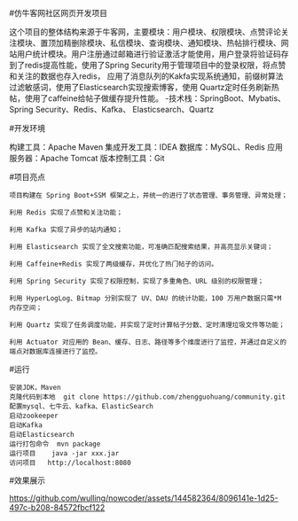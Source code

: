 #仿牛客网社区网页开发项目

  这个项目的整体结构来源于牛客网，主要模块：用户模块、权限模块、点赞评论关注模块、置顶加精删除模块、私信模块、查询模块、通知模块、热帖排行模块、网站用户统计模块。用户注册通过邮箱进行验证激活才能使用，用户登录将验证码存到了redis提高性能，使用了Spring Security用于管理项目中的登录权限，将点赞和关注的数据也存入redis，
  应用了消息队列的Kakfa实现系统通知，前缀树算法过滤敏感词，使用了Elasticsearch实现搜索博客，使用 Quartz定时任务刷新热帖，使用了caffeine给帖子做缓存提升性能。 
  -技术栈：SpringBoot、Mybatis、Spring Security、Redis、Kafka、 Elasticsearch、Quartz

#开发环境

  构建工具：Apache Maven
  集成开发工具：IDEA
  数据库：MySQL、Redis
  应用服务器：Apache Tomcat
  版本控制工具：Git

#项目亮点

    项⽬构建在 Spring Boot+SSM 框架之上，并统⼀的进⾏了状态管理、事务管理、异常处理；
    
    利⽤ Redis 实现了点赞和关注功能；
    
    利⽤ Kafka 实现了异步的站内通知；
    
    利⽤ Elasticsearch 实现了全⽂搜索功能，可准确匹配搜索结果，并⾼亮显示关键词；
    
    利⽤ Caffeine+Redis 实现了两级缓存，并优化了热⻔帖⼦的访问。
    
    利⽤ Spring Security 实现了权限控制，实现了多重⻆⾊、URL 级别的权限管理；
    
    利⽤ HyperLogLog、Bitmap 分别实现了 UV、DAU 的统计功能，100 万⽤户数据只需*M 内存空间；
    
    利⽤ Quartz 实现了任务调度功能，并实现了定时计算帖⼦分数、定时清理垃圾⽂件等功能；
    
    利⽤ Actuator 对应⽤的 Bean、缓存、⽇志、路径等多个维度进⾏了监控，并通过⾃定义的端点对数据库连接进⾏了监控。

#运行

    安装JDK，Maven
    克隆代码到本地  git clone https://github.com/zhengguohuang/community.git
    配置mysql、七牛云、kafka、ElasticSearch
    启动zookeeper
    启动Kafka
    启动Elasticsearch
    运行打包命令  mvn package
    运行项目    java -jar xxx.jar
    访问项目   http://localhost:8080

#效果展示

https://github.com/wulling/nowcoder/assets/144582364/8096141e-1d25-497c-b208-84572fbcf122




    

